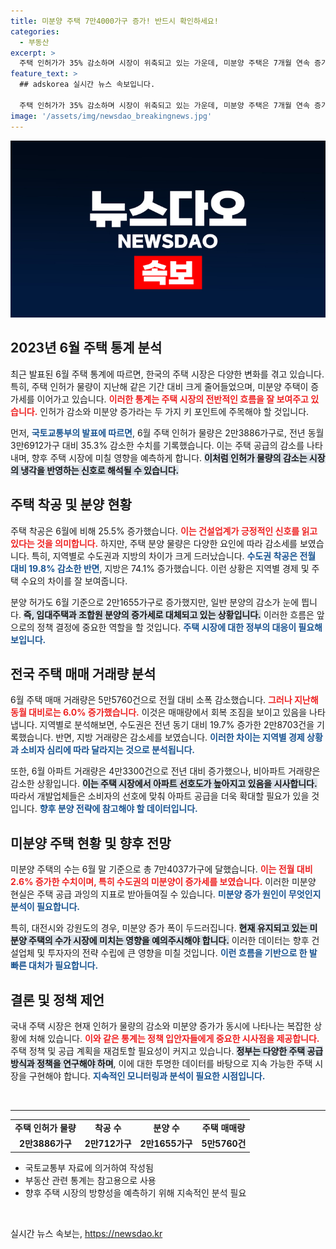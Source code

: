 ```yaml
---
title: 미분양 주택 7만4000가구 증가! 반드시 확인하세요!
categories:
  - 부동산
excerpt: >
  주택 인허가가 35% 감소하며 시장이 위축되고 있는 가운데, 미분양 주택은 7개월 연속 증가세를 기록했습니다. 수도권과 지방 간의 뚜렷한 양극화가 이어지는 상황, 주택 시장의 향후 흐름은 어떻게 될까요? 클릭해 자세한 내용을 확인해보세요!
feature_text: >
  ## adskorea 실시간 뉴스 속보입니다.

  주택 인허가가 35% 감소하며 시장이 위축되고 있는 가운데, 미분양 주택은 7개월 연속 증가세를 기록했습니다. 수도권과 지방 간의 뚜렷한 양극화가 이어지는 상황, 주택 시장의 향후 흐름은 어떻게 될까요? 클릭해 자세한 내용을 확인해보세요!
image: '/assets/img/newsdao_breakingnews.jpg'
---
```


<p><img src="/assets/img/newsdao_breakingnews.jpg" alt="adskorea 속보" /></p>

<h2 data-ke-size="size26">2023년 6월 주택 통계 분석</h2>

<p data-ke-size="size16">최근 발표된 6월 주택 통계에 따르면, 한국의 주택 시장은 다양한 변화를 겪고 있습니다. 특히, 주택 인허가 물량이 지난해 같은 기간 대비 크게 줄어들었으며, 미분양 주택이 증가세를 이어가고 있습니다. <b><span style="color: #ee2323;">이러한 통계는 주택 시장의 전반적인 흐름을 잘 보여주고 있습니다.</span></b> 인허가 감소와 미분양 증가라는 두 가지 키 포인트에 주목해야 할 것입니다.</p>

<p data-ke-size="size16">먼저, <b><span style="color: #1a5490;">국토교통부의 발표에 따르면</span></b>, 6월 주택 인허가 물량은 2만3886가구로, 전년 동월 3만6912가구 대비 35.3% 감소한 수치를 기록했습니다. 이는 주택 공급의 감소를 나타내며, 향후 주택 시장에 미칠 영향을 예측하게 합니다. <b><span style="background-color: #21538527;">이처럼 인허가 물량의 감소는 시장의 냉각을 반영하는 신호로 해석될 수 있습니다.</span></b></p>

<h2 data-ke-size="size26">주택 착공 및 분양 현황</h2>

<p data-ke-size="size16">주택 착공은 6월에 비해 25.5% 증가했습니다. <b><span style="color: #ee2323;">이는 건설업계가 긍정적인 신호를 읽고 있다는 것을 의미합니다.</span></b> 하지만, 주택 분양 물량은 다양한 요인에 따라 감소세를 보였습니다. 특히, 지역별로 수도권과 지방의 차이가 크게 드러났습니다. <b><span style="color: #1a5490;">수도권 착공은 전월 대비 19.8% 감소한 반면</span></b>, 지방은 74.1% 증가했습니다. 이런 상황은 지역별 경제 및 주택 수요의 차이를 잘 보여줍니다.</p>

<p data-ke-size="size16">분양 허가도 6월 기준으로 2만1655가구로 증가했지만, 일반 분양의 감소가 눈에 띕니다. <b><span style="background-color: #21538527;">즉, 임대주택과 조합원 분양의 증가세로 대체되고 있는 상황입니다.</span></b> 이러한 흐름은 앞으로의 정책 결정에 중요한 역할을 할 것입니다. <b><span style="color: #1a5490;">주택 시장에 대한 정부의 대응이 필요해 보입니다.</span></b></p>

<h2 data-ke-size="size26">전국 주택 매매 거래량 분석</h2>

<p data-ke-size="size16">6월 주택 매매 거래량은 5만5760건으로 전월 대비 소폭 감소했습니다. <b><span style="color: #ee2323;">그러나 지난해 동월 대비로는 6.0% 증가했습니다.</span></b> 이것은 매매량에서 회복 조짐을 보이고 있음을 나타냅니다. 지역별로 분석해보면, 수도권은 전년 동기 대비 19.7% 증가한 2만8703건을 기록했습니다. 반면, 지방 거래량은 감소세를 보였습니다. <b><span style="color: #1a5490;">이러한 차이는 지역별 경제 상황과 소비자 심리에 따라 달라지는 것으로 분석됩니다.</span></b></p>

<p data-ke-size="size16">또한, 6월 아파트 거래량은 4만3300건으로 전년 대비 증가했으나, 비아파트 거래량은 감소한 상황입니다. <b><span style="background-color: #21538527;">이는 주택 시장에서 아파트 선호도가 높아지고 있음을 시사합니다.</span></b> 따라서 개발업체들은 소비자의 선호에 맞춰 아파트 공급을 더욱 확대할 필요가 있을 것입니다. <b><span style="color: #1a5490;">향후 분양 전략에 참고해야 할 데이터입니다.</span></b></p>

<h2 data-ke-size="size26">미분양 주택 현황 및 향후 전망</h2>

<p data-ke-size="size16">미분양 주택의 수는 6월 말 기준으로 총 7만4037가구에 달했습니다. <b><span style="color: #ee2323;">이는 전월 대비 2.6% 증가한 수치이며, 특히 수도권의 미분양이 증가세를 보였습니다.</span></b> 이러한 미분양 현실은 주택 공급 과잉의 지표로 받아들여질 수 있습니다. <b><span style="color: #1a5490;">미분양 증가 원인이 무엇인지 분석이 필요합니다.</span></b></p>

<p data-ke-size="size16">특히, 대전시와 강원도의 경우, 미분양 증가 폭이 두드러집니다. <b><span style="background-color: #21538527;">현재 유지되고 있는 미분양 주택의 수가 시장에 미치는 영향을 예의주시해야 합니다.</span></b> 이러한 데이터는 향후 건설업체 및 투자자의 전략 수립에 큰 영향을 미칠 것입니다. <b><span style="color: #1a5490;">이런 흐름을 기반으로 한 발 빠른 대처가 필요합니다.</span></b></p>

<h2 data-ke-size="size26">결론 및 정책 제언</h2>

<p data-ke-size="size16">국내 주택 시장은 현재 인허가 물량의 감소와 미분양 증가가 동시에 나타나는 복잡한 상황에 처해 있습니다. <b><span style="color: #ee2323;">이와 같은 통계는 정책 입안자들에게 중요한 시사점을 제공합니다.</span></b> 주택 정책 및 공급 계획을 재검토할 필요성이 커지고 있습니다. <b><span style="background-color: #21538527;">정부는 다양한 주택 공급 방식과 정책을 연구해야 하며</span></b>, 이에 대한 투명한 데이터를 바탕으로 지속 가능한 주택 시장을 구현해야 합니다. <b><span style="color: #1a5490;">지속적인 모니터링과 분석이 필요한 시점입니다.</span></b></p>

<p data-ke-size="size16">&nbsp;</p>

<hr>

<table style="width: 100%; border-collapse: collapse;">
    <tr>
        <td style="text-align: center; height: 17px;"><b>주택 인허가 물량</b></td>
        <td style="text-align: center; height: 17px;"><b>착공 수</b></td>
        <td style="text-align: center; height: 17px;"><b>분양 수</b></td>
        <td style="text-align: center; height: 17px;"><b>주택 매매량</b></td>
    </tr>
    <tr>
        <td style="text-align: center; height: 17px;"><b>2만3886가구</b></td>
        <td style="text-align: center; height: 17px;"><b>2만712가구</b></td>
        <td style="text-align: center; height: 17px;"><b>2만1655가구</b></td>
        <td style="text-align: center; height: 17px;"><b>5만5760건</b></td>
    </tr>
</table>

<ul>
    <li>국토교통부 자료에 의거하여 작성됨</li>
    <li>부동산 관련 통계는 참고용으로 사용</li>
    <li>향후 주택 시장의 방향성을 예측하기 위해 지속적인 분석 필요</li>
</ul>

<p data-ke-size="size16">&nbsp;</p>
실시간 뉴스 속보는, <a href="https://newsdao.kr" rel="dofollow">https://newsdao.kr</a>



